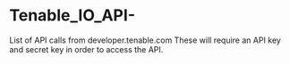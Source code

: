 # Tenable_IO_API-
List of API calls from developer.tenable.com
These will require an API key and secret key in order to access the API. 
